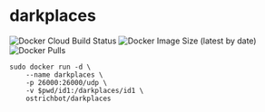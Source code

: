 # darkplaces
![Docker Cloud Build Status](https://img.shields.io/docker/cloud/build/ostrichbot/darkplaces)
![Docker Image Size (latest by date)](https://img.shields.io/docker/image-size/ostrichbot/darkplaces)
![Docker Pulls](https://img.shields.io/docker/pulls/ostrichbot/darkplaces)

```
sudo docker run -d \
    --name darkplaces \
    -p 26000:26000/udp \
    -v $pwd/id1:/darkplaces/id1 \
    ostrichbot/darkplaces
```
